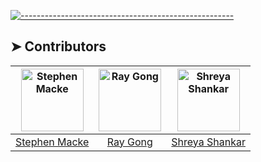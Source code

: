 <!-- ⚠️ This README has been generated from the file(s) "markdown-blueprints/CONTRIBUTORS.md" ⚠️-->
[![-----------------------------------------------------](https://raw.githubusercontent.com/andreasbm/readme/master/assets/lines/colored.png)](#contributors)

## ➤ Contributors
	

| [<img alt="Stephen Macke" src="https://avatars1.githubusercontent.com/u/325653?s=460&v=4" width="100">](https://github.com/smacke) | [<img alt="Ray Gong" src="https://avatars1.githubusercontent.com/u/46979212?s=460&v=4" width="100">](https://github.com/ruiduoray) | [<img alt="Shreya Shankar" src="https://avatars.githubusercontent.com/u/6224969?s=460&v=4" width="100">](https://github.com/shreyashankar) |
|:--------------------------------------------------:|:--------------------------------------------------:|:--------------------------------------------------:|
| [Stephen Macke](https://github.com/smacke)       | [Ray Gong](https://github.com/ruiduoray)         | [Shreya Shankar](https://github.com/shreyashankar) |

